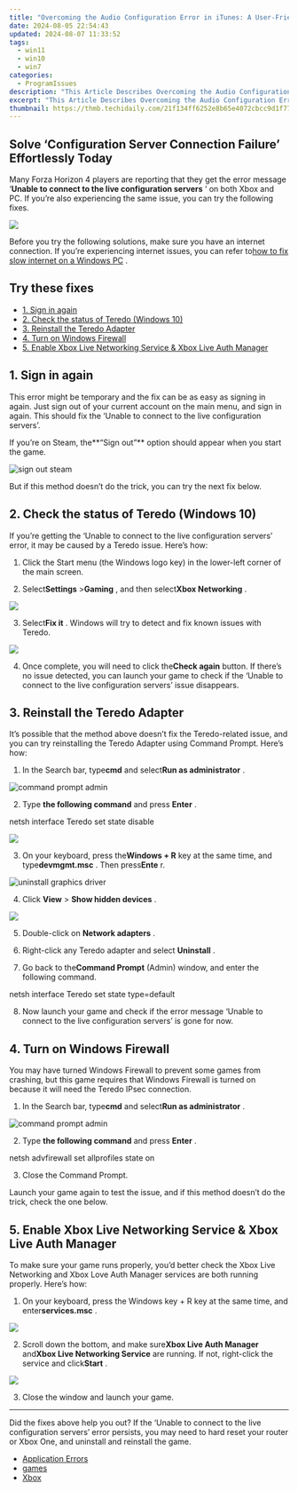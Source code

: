 ```yaml
---
title: "Overcoming the Audio Configuration Error in iTunes: A User-Friendly Solution"
date: 2024-08-05 22:54:43
updated: 2024-08-07 11:33:52
tags:
  - win11
  - win10
  - win7
categories:
  - ProgramIssues
description: "This Article Describes Overcoming the Audio Configuration Error in iTunes: A User-Friendly Solution"
excerpt: "This Article Describes Overcoming the Audio Configuration Error in iTunes: A User-Friendly Solution"
thumbnail: https://thmb.techidaily.com/21f134ff6252e8b65e4072cbcc9d1f7716bea3abeb6dec26820e9ae291c1ae1c.jpg
---
```


## Solve ‘Configuration Server Connection Failure’ Effortlessly Today

Many Forza Horizon 4 players are reporting that they get the error message ‘**Unable to connect to the live configuration servers** ‘ on both Xbox and PC. If you’re also experiencing the same issue, you can try the following fixes.

![](https://images.drivereasy.com/wp-content/uploads/2021/05/network-error-1200x722.jpg)

 Before you try the following solutions, make sure you have an internet connection. If you’re experiencing internet issues, you can refer to[how to fix slow internet on a Windows PC](https://tools.techidaily.com/drivereasy/download/) .

## Try these fixes

* [1. Sign in again](https://tools.techidaily.com/drivereasy/download/)
* [2. Check the status of Teredo (Windows 10)](https://www.drivereasy.com/knowledge/unable-to-connect-to-the-live-configuration-servers-error/#h-2-check-the-status-of-teredo-windows-10)
* [3. Reinstall the Teredo Adapter](https://tools.techidaily.com/drivereasy/download/)
* [4. Turn on Windows Firewall](https://tools.techidaily.com/drivereasy/download/)
* [5. Enable Xbox Live Networking Service & Xbox Live Auth Manager](https://tools.techidaily.com/drivereasy/download/)

## 1\. Sign in again

 This error might be temporary and the fix can be as easy as signing in again. Just sign out of your current account on the main menu, and sign in again. This should fix the ‘Unable to connect to the live configuration servers’.

 If you’re on Steam, the**“Sign out”** option should appear when you start the game.

![sign out steam](https://images.drivereasy.com/wp-content/uploads/2021/05/sign-out.jpg)

 But if this method doesn’t do the trick, you can try the next fix below.

## 2\. Check the status of Teredo (Windows 10)

 If you’re getting the ‘Unable to connect to the live configuration servers’ error, it may be caused by a Teredo issue. Here’s how:

 1) Click the Start menu (the Windows logo key) in the lower-left corner of the main screen.

 2) Select**Settings** \>**Gaming** , and then select**Xbox Networking** .

![](https://images.drivereasy.com/wp-content/uploads/2021/05/Xbox.jpg)

 3) Select**Fix it** . Windows will try to detect and fix known issues with Teredo.

![](https://images.drivereasy.com/wp-content/uploads/2021/05/fix-it.jpg)

 4) Once complete, you will need to click the**Check again** button. If there’s no issue detected, you can launch your game to check if the ‘Unable to connect to the live configuration servers’ issue disappears.

## 3\. Reinstall the Teredo Adapter

 It’s possible that the method above doesn’t fix the Teredo-related issue, and you can try reinstalling the Teredo Adapter using Command Prompt. Here’s how:

 1) In the Search bar, type**cmd** and select**Run as administrator** .

![command prompt admin](https://images.drivereasy.com/wp-content/uploads/2021/05/run-as-admin-cmd.jpg)

 2) Type **the following command** and press **Enter** .

netsh interface Teredo set state disable

![](https://images.drivereasy.com/wp-content/uploads/2021/05/disable-Teredo.jpg)

 3) On your keyboard, press the**Windows + R** key at the same time, and type**devmgmt.msc** . Then press**Ente** r.

![uninstall graphics driver](https://images.drivereasy.com/wp-content/uploads/2021/03/device-manager.jpg)

 4) Click **View** \> **Show hidden devices** .

![](https://images.drivereasy.com/wp-content/uploads/2021/05/show-hidden-devices.jpg)

 5) Double-click on **Network adapters** .

 6) Right-click any Teredo adapter and select **Uninstall** .

 7) Go back to the**Command Prompt** (Admin) window, and enter the following command.

netsh interface Teredo set state type=default

 8) Now launch your game and check if the error message ‘Unable to connect to the live configuration servers’ is gone for now.

## 4\. Turn on Windows Firewall

 You may have turned Windows Firewall to prevent some games from crashing, but this game requires that Windows Firewall is turned on because it will need the Teredo IPsec connection.

 1) In the Search bar, type**cmd** and select**Run as administrator** .

![command prompt admin](https://images.drivereasy.com/wp-content/uploads/2021/05/run-as-admin-cmd.jpg)

 2) Type **the following command** and press **Enter** .

netsh advfirewall set allprofiles state on

3) Close the Command Prompt.

 Launch your game again to test the issue, and if this method doesn’t do the trick, check the one below.

## 5\. Enable Xbox Live Networking Service & Xbox Live Auth Manager

 To make sure your game runs properly, you’d better check the Xbox Live Networking and Xbox Love Auth Manager services are both running properly. Here’s how:

 1) On your keyboard, press the Windows key + R key at the same time, and enter**services.msc** .

![](https://images.drivereasy.com/wp-content/uploads/2020/01/services-run-box.jpg)

 2) Scroll down the bottom, and make sure**Xbox Live Auth Manager** and**Xbox Live Networking Service** are running. If not, right-click the service and click**Start** .

![](https://images.drivereasy.com/wp-content/uploads/2021/05/services-on.jpg)

3) Close the window and launch your game.

---

 Did the fixes above help you out? If the ‘Unable to connect to the live configuration servers’ error persists, you may need to hard reset your router or Xbox One, and uninstall and reinstall the game.

* [Application Errors](https://tools.techidaily.com/drivereasy/download/)
* [games](https://tools.techidaily.com/drivereasy/download/)
* [Xbox](https://tools.techidaily.com/drivereasy/download/)

<ins class="adsbygoogle"
     style="display:block"
     data-ad-format="autorelaxed"
     data-ad-client="ca-pub-7571918770474297"
     data-ad-slot="1223367746"></ins>



<ins class="adsbygoogle"
     style="display:block"
     data-ad-client="ca-pub-7571918770474297"
     data-ad-slot="8358498916"
     data-ad-format="auto"
     data-full-width-responsive="true"></ins>
